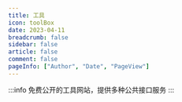 ```yaml
---
title: 工具
icon: toolBox
date: 2023-04-11
breadcrumb: false
sidebar: false
article: false
comment: false
pageInfo: ["Author", "Date", "PageView"]
---
```


:::info
免费公开的工具网站，提供多种公共接口服务
:::

<MyLink :links="tool"/>

<script setup lang="ts">
import MyLink from "@MyLink";
import { tool } from "@Tool";
</script>